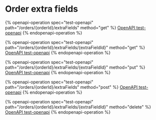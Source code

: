 # Order extra fields

{% openapi-operation spec="test-openapi" path="/orders/{orderId}/extraFields" method="get" %}
[OpenAPI test-openapi](https://gitbook-x-prod-openapi.4401d86825a13bf607936cc3a9f3897a.r2.cloudflarestorage.com/raw/15f537d5b6dfb135fd3e0d40864ffd028670c3cc775ad1cd9965f11665623d7c.txt?X-Amz-Algorithm=AWS4-HMAC-SHA256&X-Amz-Content-Sha256=UNSIGNED-PAYLOAD&X-Amz-Credential=dce48141f43c0191a2ad043a6888781c%2F20250630%2Fauto%2Fs3%2Faws4_request&X-Amz-Date=20250630T082143Z&X-Amz-Expires=172800&X-Amz-Signature=a91428450260b4766c95c9327cbf12b5f839c34c2e2646371457fec17d6bf82b&X-Amz-SignedHeaders=host&x-amz-checksum-mode=ENABLED&x-id=GetObject)
{% endopenapi-operation %}

{% openapi-operation spec="test-openapi" path="/orders/{orderId}/extraFields/{extraFieldId}" method="get" %}
[OpenAPI test-openapi](https://gitbook-x-prod-openapi.4401d86825a13bf607936cc3a9f3897a.r2.cloudflarestorage.com/raw/15f537d5b6dfb135fd3e0d40864ffd028670c3cc775ad1cd9965f11665623d7c.txt?X-Amz-Algorithm=AWS4-HMAC-SHA256&X-Amz-Content-Sha256=UNSIGNED-PAYLOAD&X-Amz-Credential=dce48141f43c0191a2ad043a6888781c%2F20250630%2Fauto%2Fs3%2Faws4_request&X-Amz-Date=20250630T082143Z&X-Amz-Expires=172800&X-Amz-Signature=a91428450260b4766c95c9327cbf12b5f839c34c2e2646371457fec17d6bf82b&X-Amz-SignedHeaders=host&x-amz-checksum-mode=ENABLED&x-id=GetObject)
{% endopenapi-operation %}

{% openapi-operation spec="test-openapi" path="/orders/{orderId}/extraFields/{extraFieldId}" method="put" %}
[OpenAPI test-openapi](https://gitbook-x-prod-openapi.4401d86825a13bf607936cc3a9f3897a.r2.cloudflarestorage.com/raw/15f537d5b6dfb135fd3e0d40864ffd028670c3cc775ad1cd9965f11665623d7c.txt?X-Amz-Algorithm=AWS4-HMAC-SHA256&X-Amz-Content-Sha256=UNSIGNED-PAYLOAD&X-Amz-Credential=dce48141f43c0191a2ad043a6888781c%2F20250630%2Fauto%2Fs3%2Faws4_request&X-Amz-Date=20250630T082143Z&X-Amz-Expires=172800&X-Amz-Signature=a91428450260b4766c95c9327cbf12b5f839c34c2e2646371457fec17d6bf82b&X-Amz-SignedHeaders=host&x-amz-checksum-mode=ENABLED&x-id=GetObject)
{% endopenapi-operation %}

{% openapi-operation spec="test-openapi" path="/orders/{orderId}/extraFields" method="post" %}
[OpenAPI test-openapi](https://gitbook-x-prod-openapi.4401d86825a13bf607936cc3a9f3897a.r2.cloudflarestorage.com/raw/15f537d5b6dfb135fd3e0d40864ffd028670c3cc775ad1cd9965f11665623d7c.txt?X-Amz-Algorithm=AWS4-HMAC-SHA256&X-Amz-Content-Sha256=UNSIGNED-PAYLOAD&X-Amz-Credential=dce48141f43c0191a2ad043a6888781c%2F20250630%2Fauto%2Fs3%2Faws4_request&X-Amz-Date=20250630T082144Z&X-Amz-Expires=172800&X-Amz-Signature=d7438ee54a7381387a99095155679cc9d858512bf2e281fd3eb3fbc285f3b2f9&X-Amz-SignedHeaders=host&x-amz-checksum-mode=ENABLED&x-id=GetObject)
{% endopenapi-operation %}

{% openapi-operation spec="test-openapi" path="/orders/{orderId}/extraFields/{extraFieldId}" method="delete" %}
[OpenAPI test-openapi](https://gitbook-x-prod-openapi.4401d86825a13bf607936cc3a9f3897a.r2.cloudflarestorage.com/raw/15f537d5b6dfb135fd3e0d40864ffd028670c3cc775ad1cd9965f11665623d7c.txt?X-Amz-Algorithm=AWS4-HMAC-SHA256&X-Amz-Content-Sha256=UNSIGNED-PAYLOAD&X-Amz-Credential=dce48141f43c0191a2ad043a6888781c%2F20250630%2Fauto%2Fs3%2Faws4_request&X-Amz-Date=20250630T082144Z&X-Amz-Expires=172800&X-Amz-Signature=d7438ee54a7381387a99095155679cc9d858512bf2e281fd3eb3fbc285f3b2f9&X-Amz-SignedHeaders=host&x-amz-checksum-mode=ENABLED&x-id=GetObject)
{% endopenapi-operation %}
